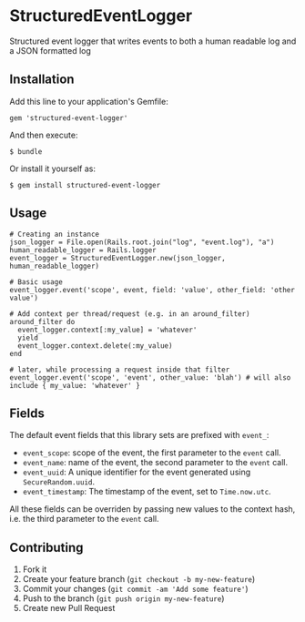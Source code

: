 # StructuredEventLogger

Structured event logger that writes events to both a human readable log and a JSON formatted log

## Installation

Add this line to your application's Gemfile:

    gem 'structured-event-logger'

And then execute:

    $ bundle

Or install it yourself as:

    $ gem install structured-event-logger

## Usage

    # Creating an instance
    json_logger = File.open(Rails.root.join("log", "event.log"), "a")
    human_readable_logger = Rails.logger
    event_logger = StructuredEventLogger.new(json_logger, human_readable_logger)

    # Basic usage
    event_logger.event('scope', event, field: 'value', other_field: 'other value')

    # Add context per thread/request (e.g. in an around_filter)
    around_filter do
      event_logger.context[:my_value] = 'whatever'
      yield
      event_logger.context.delete(:my_value)
    end

    # later, while processing a request inside that filter
    event_logger.event('scope', 'event', other_value: 'blah') # will also include { my_value: 'whatever' }

## Fields

The default event fields that this library sets are prefixed with `event_`:

- `event_scope`: scope of the event, the first parameter to the `event` call.
- `event_name`: name of the event, the second parameter to the `event` call.
- `event_uuid`: A unique identifier for the event generated using `SecureRandom.uuid`.
- `event_timestamp`: The timestamp of the event, set to `Time.now.utc`.

All these fields can be overriden by passing new values to the context hash, i.e. the
third parameter to the `event` call.

## Contributing

1. Fork it
2. Create your feature branch (`git checkout -b my-new-feature`)
3. Commit your changes (`git commit -am 'Add some feature'`)
4. Push to the branch (`git push origin my-new-feature`)
5. Create new Pull Request
